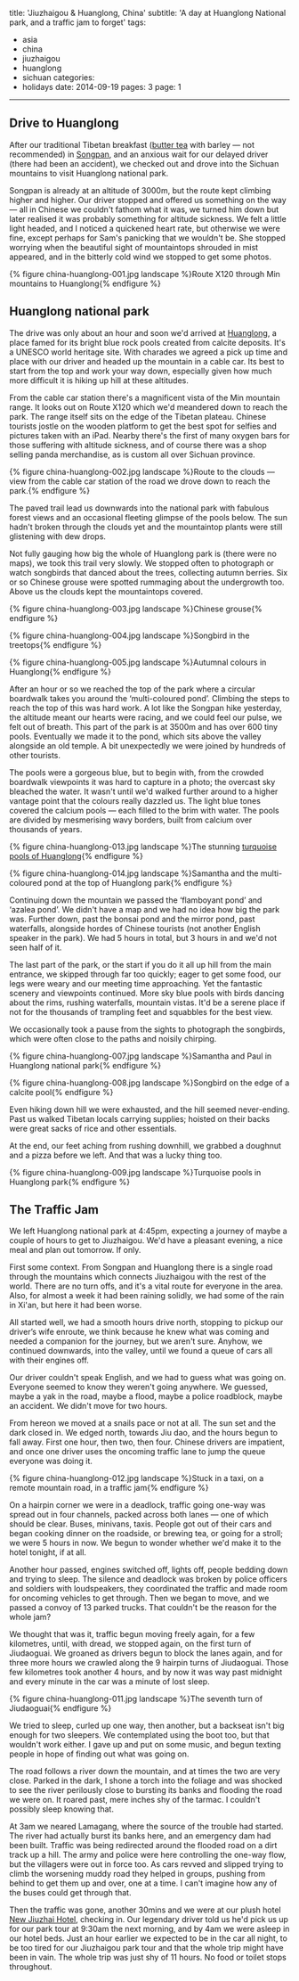 title: 'Jiuzhaigou & Huanglong, China'
subtitle: 'A day at Huanglong National park, and a traffic jam to forget'
tags:
  - asia
  - china
  - jiuzhaigou
  - huanglong
  - sichuan
categories:
  - holidays
date: 2014-09-19
pages: 3
page: 1
---

## Drive to Huanglong

After our traditional Tibetan breakfast ([butter tea](http://en.wikipedia.org/wiki/Butter_tea) with barley — not recommended) in [Songpan](/2014/09/songpan-china/), and an anxious wait for our delayed driver (there had been an accident), we checked out and drove into the Sichuan mountains to visit Huanglong national park.

Songpan is already at an altitude of 3000m, but the route kept climbing higher and higher. Our driver stopped and offered us something on the way — all in Chinese we couldn't fathom what it was, we turned him down but later realised it was probably something for altitude sickness. We felt a little light headed, and I noticed a quickened heart rate, but otherwise we were fine, except perhaps for Sam's panicking that we wouldn't be. She stopped worrying when the beautiful sight of mountaintops shrouded in mist appeared, and in the bitterly cold wind we stopped to get some photos.

{% figure china-huanglong-001.jpg landscape %}Route X120 through Min mountains to Huanglong{% endfigure %}

## Huanglong national park

The drive was only about an hour and soon we'd arrived at [Huanglong](http://en.wikipedia.org/wiki/Huanglong,_Sichuan), a place famed for its bright blue rock pools created from calcite deposits. It's a UNESCO world heritage site. With charades we agreed a pick up time and place with our driver and headed up the mountain in a cable car. Its best to start from the top and work your way down, especially given how much more difficult it is hiking up hill at these altitudes.

From the cable car station there's a magnificent vista of the Min mountain range. It looks out on Route X120 which we'd meandered down to reach the park. The range itself sits on the edge of the Tibetan plateau. Chinese tourists jostle on the wooden platform to get the best spot for selfies and pictures taken with an iPad. Nearby there's the first of many oxygen bars for those suffering with altitude sickness, and of course there was a shop selling panda merchandise, as is custom all over Sichuan province.

{% figure china-huanglong-002.jpg landscape %}Route to the clouds — view from the cable car station of the road we drove down to reach the park.{% endfigure %}

The paved trail lead us downwards into the national park with fabulous forest views and an occasional fleeting glimpse of the pools below. The sun hadn't broken through the clouds yet and the mountaintop plants were still glistening with dew drops.

Not fully gauging how big the whole of Huanglong park is (there were no maps), we took this trail very slowly. We stopped often to photograph or watch songbirds that danced about the trees, collecting autumn berries. Six or so Chinese grouse were spotted rummaging about the undergrowth too. Above us the clouds kept the mountaintops covered.

{% figure china-huanglong-003.jpg landscape %}Chinese grouse{% endfigure %}

{% figure china-huanglong-004.jpg landscape %}Songbird in the treetops{% endfigure %}

{% figure china-huanglong-005.jpg landscape %}Autumnal colours in Huanglong{% endfigure %}

After an hour or so we reached the top of the park where a circular boardwalk takes you around the ‘multi-coloured pond’. Climbing the steps to reach the top of this was hard work. A lot like the Songpan hike yesterday, the altitude meant our hearts were racing, and we could feel our pulse, we felt out of breath. This part of the park is at 3500m and has over 600 tiny pools. Eventually we made it to the pond, which sits above the valley alongside an old temple. A bit unexpectedly we were joined by hundreds of other tourists.

The pools were a gorgeous blue, but to begin with, from the crowded boardwalk viewpoints it was hard to capture in a photo; the overcast sky bleached the water. It wasn't until we'd walked further around to a higher vantage point that the colours really dazzled us. The light blue tones covered the calcium pools — each filled to the brim with water. The pools are divided by mesmerising wavy borders, built from calcium over thousands of years.

{% figure china-huanglong-013.jpg landscape %}The stunning [turquoise pools of Huanglong](https://500px.com/photo/87465515/pools-of-huanglong-by-paul-hayes){% endfigure %}

{% figure china-huanglong-014.jpg landscape %}Samantha and the multi-coloured pond at the top of Huanglong park{% endfigure %}

Continuing down the mountain we passed the ‘flamboyant pond’ and ‘azalea pond’. We didn't have a map and we had no idea how big the park was. Further down, past the bonsai pond and the mirror pond, past waterfalls, alongside hordes of Chinese tourists (not another English speaker in the park). We had 5 hours in total, but 3 hours in and we'd not seen half of it.

The last part of the park, or the start if you do it all up hill from the main entrance, we skipped through far too quickly; eager to get some food, our legs were weary and our meeting time approaching. Yet the fantastic scenery and viewpoints continued. More sky blue pools with birds dancing about the rims, rushing waterfalls, mountain vistas. It'd be a serene place if not for the thousands of trampling feet and squabbles for the best view.

We occasionally took a pause from the sights to photograph the songbirds, which were often close to the paths and noisily chirping.

{% figure china-huanglong-007.jpg landscape %}Samantha and Paul in Huanglong national park{% endfigure %}

{% figure china-huanglong-008.jpg landscape %}Songbird on the edge of a calcite pool{% endfigure %}

Even hiking down hill we were exhausted, and the hill seemed never-ending. Past us walked Tibetan locals carrying supplies; hoisted on their backs were great sacks of rice and other essentials.

At the end, our feet aching from rushing downhill, we grabbed a doughnut and a pizza before we left. And that was a lucky thing too.

{% figure china-huanglong-009.jpg landscape %}Turquoise pools in Huanglong park{% endfigure %}

## The Traffic Jam

We left Huanglong national park at 4:45pm, expecting a journey of maybe a couple of hours to get to Jiuzhaigou. We'd have a pleasant evening, a nice meal and plan out tomorrow. If only.

First some context. From Songpan and Huanglong there is a single road through the mountains which connects Jiuzhaigou with the rest of the world. There are no turn offs, and it's a vital route for everyone in the area. Also, for almost a week it had been raining solidly, we had some of the rain in Xi'an, but here it had been worse.

All started well, we had a smooth hours drive north, stopping to pickup our driver’s wife enroute, we think because he knew what was coming and needed a companion for the journey, but we aren't sure. Anyhow, we continued downwards, into the valley, until we found a queue of cars all with their engines off.

Our driver couldn't speak English, and we had to guess what was going on. Everyone seemed to know they weren't going anywhere. We guessed, maybe a yak in the road, maybe a flood, maybe a police roadblock, maybe an accident. We didn't move for two hours.

From hereon we moved at a snails pace or not at all. The sun set and the dark closed in. We edged north, towards Jiu dao, and the hours begun to fall away. First one hour, then two, then four. Chinese drivers are impatient, and once one driver uses the oncoming traffic lane to jump the queue everyone was doing it.

{% figure china-huanglong-012.jpg landscape %}Stuck in a taxi, on a remote mountain road, in a traffic jam{% endfigure %}

On a hairpin corner we were in a deadlock, traffic going one-way was spread out in four channels, packed across both lanes — one of which should be clear. Buses, minivans, taxis. People got out of their cars and began cooking dinner on the roadside, or brewing tea, or going for a stroll; we were 5 hours in now. We begun to wonder whether we'd make it to the hotel tonight, if at all.

Another hour passed, engines switched off, lights off, people bedding down and trying to sleep. The silence and deadlock was broken by police officers and soldiers with loudspeakers, they coordinated the traffic and made room for oncoming vehicles to get through. Then we began to move, and we passed a convoy of 13 parked trucks. That couldn't be the reason for the whole jam?

We thought that was it, traffic begun moving freely again, for a few kilometres, until, with dread, we stopped again, on the first turn of Jiudaoguai. We groaned as drivers begun to block the lanes again, and for three more hours we crawled along the 9 hairpin turns of Jiudaoguai. Those few kilometres took another 4 hours, and by now it was way past midnight and every minute in the car was a minute of lost sleep.

{% figure china-huanglong-011.jpg landscape %}The seventh turn of Jiudaoguai{% endfigure %}

We tried to sleep, curled up one way, then another, but a backseat isn't big enough for two sleepers. We contemplated using the boot too, but that wouldn't work either. I gave up and put on some music, and begun texting people in hope of finding out what was going on.

The road follows a river down the mountain, and at times the two are very close. Parked in the dark, I shone a torch into the foliage and was shocked to see the river perilously close to bursting its banks and flooding the road we were on. It roared past, mere inches shy of the tarmac. I couldn't possibly sleep knowing that.

At 3am we neared Lamagang, where the source of the trouble had started. The river had actually burst its banks here, and an emergency dam had been built. Traffic was being redirected around the flooded road on a dirt track up a hill. The army and police were here controlling the one-way flow, but the villagers were out in force too. As cars revved and slipped trying to climb the worsening muddy road they helped in groups, pushing from behind to get them up and over, one at a time. I can't imagine how any of the buses could get through that.

Then the traffic was gone, another 30mins and we were at our plush hotel [New Jiuzhai Hotel](http://www.tripadvisor.co.uk/Hotel_Review-g303770-d505753-Reviews-New_Jiu_Zhai_Hotel-Jiuzhaigou_County_Sichuan.html), checking in. Our legendary driver told us he'd pick us up for our park tour at 9:30am the next morning, and by 4am we were asleep in our hotel beds. Just an hour earlier we expected to be in the car all night, to be too tired for our Jiuzhaigou park tour and that the whole trip might have been in vain. The whole trip was just shy of 11 hours. No food or toilet stops throughout.
